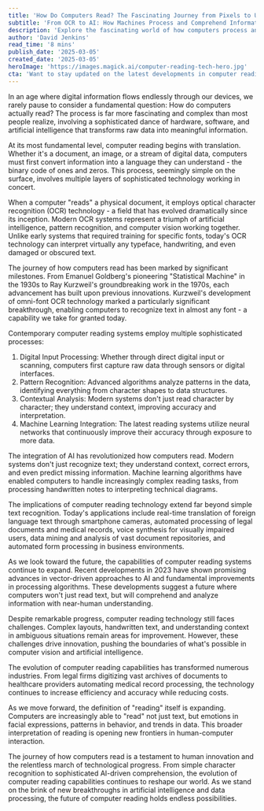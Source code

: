 ```yaml
---
title: 'How Do Computers Read? The Fascinating Journey from Pixels to Understanding'
subtitle: 'From OCR to AI: How Machines Process and Comprehend Information'
description: 'Explore the fascinating world of how computers process and understand information, from basic optical character recognition to sophisticated AI-driven comprehension systems. This deep dive reveals the complex journey from pixels to understanding, highlighting key technological breakthroughs and future possibilities in computer reading technology.'
author: 'David Jenkins'
read_time: '8 mins'
publish_date: '2025-03-05'
created_date: '2025-03-05'
heroImage: 'https://images.magick.ai/computer-reading-tech-hero.jpg'
cta: 'Want to stay updated on the latest developments in computer reading technology and AI? Follow us on LinkedIn for regular insights into the future of digital comprehension and machine learning innovations.'
---
```


In an age where digital information flows endlessly through our devices, we rarely pause to consider a fundamental question: How do computers actually read? The process is far more fascinating and complex than most people realize, involving a sophisticated dance of hardware, software, and artificial intelligence that transforms raw data into meaningful information.

At its most fundamental level, computer reading begins with translation. Whether it's a document, an image, or a stream of digital data, computers must first convert information into a language they can understand - the binary code of ones and zeros. This process, seemingly simple on the surface, involves multiple layers of sophisticated technology working in concert.

When a computer "reads" a physical document, it employs optical character recognition (OCR) technology - a field that has evolved dramatically since its inception. Modern OCR systems represent a triumph of artificial intelligence, pattern recognition, and computer vision working together. Unlike early systems that required training for specific fonts, today's OCR technology can interpret virtually any typeface, handwriting, and even damaged or obscured text.

The journey of how computers read has been marked by significant milestones. From Emanuel Goldberg's pioneering "Statistical Machine" in the 1930s to Ray Kurzweil's groundbreaking work in the 1970s, each advancement has built upon previous innovations. Kurzweil's development of omni-font OCR technology marked a particularly significant breakthrough, enabling computers to recognize text in almost any font - a capability we take for granted today.

Contemporary computer reading systems employ multiple sophisticated processes:
1. Digital Input Processing: Whether through direct digital input or scanning, computers first capture raw data through sensors or digital interfaces.
2. Pattern Recognition: Advanced algorithms analyze patterns in the data, identifying everything from character shapes to data structures.
3. Contextual Analysis: Modern systems don't just read character by character; they understand context, improving accuracy and interpretation.
4. Machine Learning Integration: The latest reading systems utilize neural networks that continuously improve their accuracy through exposure to more data.

The integration of AI has revolutionized how computers read. Modern systems don't just recognize text; they understand context, correct errors, and even predict missing information. Machine learning algorithms have enabled computers to handle increasingly complex reading tasks, from processing handwritten notes to interpreting technical diagrams.

The implications of computer reading technology extend far beyond simple text recognition. Today's applications include real-time translation of foreign language text through smartphone cameras, automated processing of legal documents and medical records, voice synthesis for visually impaired users, data mining and analysis of vast document repositories, and automated form processing in business environments.

As we look toward the future, the capabilities of computer reading systems continue to expand. Recent developments in 2023 have shown promising advances in vector-driven approaches to AI and fundamental improvements in processing algorithms. These developments suggest a future where computers won't just read text, but will comprehend and analyze information with near-human understanding.

Despite remarkable progress, computer reading technology still faces challenges. Complex layouts, handwritten text, and understanding context in ambiguous situations remain areas for improvement. However, these challenges drive innovation, pushing the boundaries of what's possible in computer vision and artificial intelligence.

The evolution of computer reading capabilities has transformed numerous industries. From legal firms digitizing vast archives of documents to healthcare providers automating medical record processing, the technology continues to increase efficiency and accuracy while reducing costs.

As we move forward, the definition of "reading" itself is expanding. Computers are increasingly able to "read" not just text, but emotions in facial expressions, patterns in behavior, and trends in data. This broader interpretation of reading is opening new frontiers in human-computer interaction.

The journey of how computers read is a testament to human innovation and the relentless march of technological progress. From simple character recognition to sophisticated AI-driven comprehension, the evolution of computer reading capabilities continues to reshape our world. As we stand on the brink of new breakthroughs in artificial intelligence and data processing, the future of computer reading holds endless possibilities.